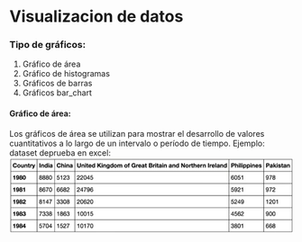 # Visualizacion de datos
### Tipo de gráficos:
1) Gráfico de área
2) Gráfico de histogramas
3) Gráficos de barras
4) Gráficos bar_chart

#### Gráfico de área:
Los gráficos de área se utilizan para mostrar el desarrollo de valores cuantitativos a lo largo de un intervalo o período de tiempo.
Ejemplo:
dataset deprueba en excel:
![DATASET](../Images/Dataset_area.png)
